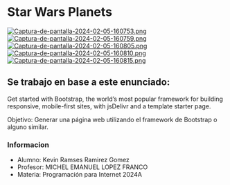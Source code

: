 # Star Wars Planets
[![Captura-de-pantalla-2024-02-05-160753.png](https://i.postimg.cc/W3gZBkkR/Captura-de-pantalla-2024-02-05-160753.png)](https://postimg.cc/tZR7P7kD)
[![Captura-de-pantalla-2024-02-05-160759.png](https://i.postimg.cc/0QP5NM41/Captura-de-pantalla-2024-02-05-160759.png)](https://postimg.cc/nsSfRzZ3)
[![Captura-de-pantalla-2024-02-05-160805.png](https://i.postimg.cc/q7QS8NRT/Captura-de-pantalla-2024-02-05-160805.png)](https://postimg.cc/3y4thJmS)
[![Captura-de-pantalla-2024-02-05-160810.png](https://i.postimg.cc/K85xHvz9/Captura-de-pantalla-2024-02-05-160810.png)](https://postimg.cc/SnjBX4c8)
[![Captura-de-pantalla-2024-02-05-160815.png](https://i.postimg.cc/76JvwxHr/Captura-de-pantalla-2024-02-05-160815.png)](https://postimg.cc/wyz4kYRw)

## Se trabajo en base a este enunciado:
Get started with Bootstrap, the world’s most popular framework for building responsive, mobile-first sites, with jsDelivr and a template starter page.

Objetivo:
Generar una página web utilizando el framework de Bootstrap o alguno similar.

### Informacion
- Alumno: Kevin Ramses Ramirez Gomez
- Profesor: MICHEL EMANUEL LOPEZ FRANCO
- Materia: Programación para Internet 2024A
